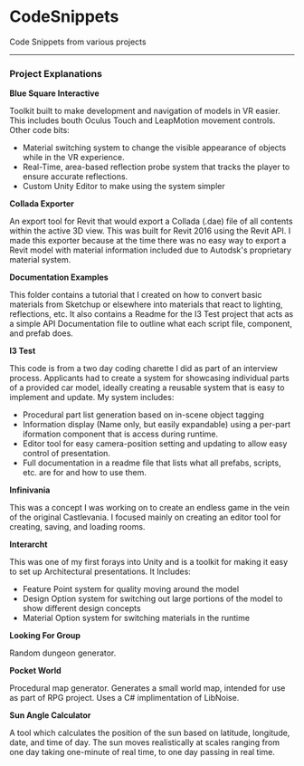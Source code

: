 # CodeSnippets
Code Snippets from various projects

---

### Project Explanations
**Blue Square Interactive**

Toolkit built to make development and navigation of models in VR easier.  This includes bouth Oculus Touch and LeapMotion movement controls.
Other code bits:
* Material switching system to change the visible appearance of objects while in the VR experience.
* Real-Time, area-based reflection probe system that tracks the player to ensure accurate reflections.
* Custom Unity Editor to make using the system simpler


**Collada Exporter**

An export tool for Revit that would export a Collada (.dae) file of all contents within the active 3D view.  This was built for Revit 2016 using the Revit API.  I made this exporter because at the time there was no easy way to export a Revit model with material information included due to Autodsk's proprietary material system.


**Documentation Examples**

This folder contains a tutorial that I created on how to convert basic materials from Sketchup or elsewhere into materials that react to lighting, reflections, etc.
It also contains a Readme for the I3 Test project that acts as a simple API Documentation file to outline what each script file, component, and prefab does.


**I3 Test**

This code is from a two day coding charette I did as part of an interview process.  Applicants had to create a system for showcasing individual parts of a provided car model, ideally creating a reusable system that is easy to implement and update.
My system includes:
* Procedural part list generation based on in-scene object tagging
* Information display (Name only, but easily expandable) using a per-part iformation component that is access during runtime.
* Editor tool for easy camera-position setting and updating to allow easy control of presentation.
* Full documentation in a readme file that lists what all prefabs, scripts, etc. are for and how to use them.


**Infinivania**

This was a concept I was working on to create an endless game in the vein of the original Castlevania.  I focused mainly on creating an editor tool for creating, saving, and loading rooms.


**Interarcht**

This was one of my first forays into Unity and is a toolkit for making it easy to set up Architectural presentations.
It Includes:
* Feature Point system for quality moving around the model
* Design Option system for switching out large portions of the model to show different design concepts
* Material Option system for switching materials in the runtime


**Looking For Group**

Random dungeon generator.


**Pocket World**

Procedural map generator.  Generates a small world map, intended for use as part of RPG project. Uses a C# implimentation of LibNoise.


**Sun Angle Calculator**

A tool which calculates the position of the sun based on latitude, longitude, date, and time of day.  The sun moves realistically at scales ranging from one day taking one-minute of real time, to one day passing in real time.
